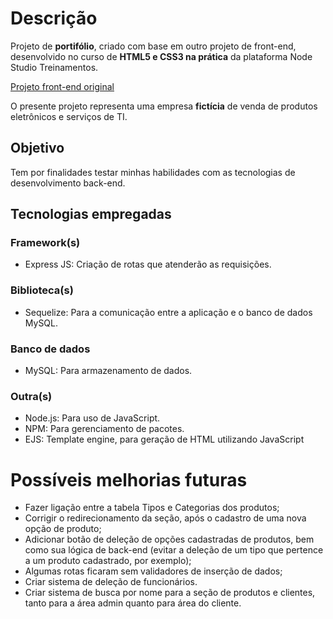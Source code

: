 # Descrição
Projeto de __portifólio__, criado com base em outro projeto de front-end,
desenvolvido no curso de __HTML5 e CSS3 na prática__ da plataforma Node Studio
Treinamentos.

[Projeto front-end original](https://github.com/HugoBrandao-Dev/html5-e-css3-na-pratica-node-studios)

O presente projeto representa uma empresa __fictícia__ de venda de produtos
eletrônicos e serviços de TI.

## Objetivo
Tem por finalidades testar minhas habilidades com  as tecnologias de
desenvolvimento back-end.

## Tecnologias empregadas
### Framework(s)
* Express JS: Criação de rotas que atenderão as requisições.

### Biblioteca(s)
* Sequelize: Para a comunicação entre a aplicação e o banco de dados MySQL.

### Banco de dados
* MySQL: Para armazenamento de dados.

### Outra(s)
* Node.js: Para uso de JavaScript.
* NPM: Para gerenciamento de pacotes.
* EJS: Template engine, para geração de HTML utilizando JavaScript

# Possíveis melhorias futuras
* Fazer ligação entre a tabela Tipos e Categorias dos produtos;
* Corrigir o redirecionamento da seção, após o cadastro de uma nova opção de
produto;
* Adicionar botão de deleção de opções cadastradas de produtos, bem como sua
lógica de back-end (evitar a deleção de um tipo que pertence a um produto
cadastrado, por exemplo);
* Algumas rotas ficaram sem validadores de inserção de dados;
* Criar sistema de deleção de funcionários.
* Criar sistema de busca por nome para a seção de produtos e clientes, tanto para a área admin quanto para área do cliente.